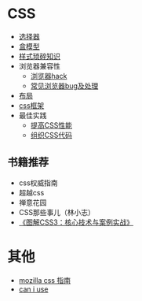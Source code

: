 # CSS
* [选择器](selector.md)
* [盒模型](box-model.md)
* [样式琐碎知识](style.md)
* 浏览器兼容性
    * [浏览器hack](css-hack.md)
    * [常见浏览器bug及处理](css-bugs.md)
* [布局](layout.md)
* [css框架](framework/css-framework.md)
* 最佳实践
    * [提高CSS性能](optimize.md)
    * [组织CSS代码](organize.md)

## 书籍推荐
* css权威指南
* 超越css
* 禅意花园
* CSS那些事儿（林小志）
* [《图解CSS3：核心技术与案例实战》](http://www.w3cplus.com/book-comment.html)


# 其他
* [mozilla css 指南](https://developer.mozilla.org/zh-CN/docs/CSS/%E5%BC%80%E5%A7%8B)
* [can i use](http://caniuse.com)